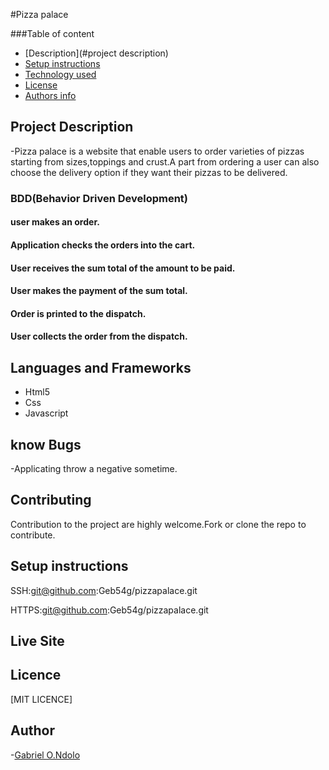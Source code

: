 #Pizza palace

###Table of content

- [Description](#project description)
- [Setup instructions](#setup-instructions)
- [Technology used](#language-and-frameworks)
- [License](#license)
- [Authors info](#Author)

## Project Description

-Pizza palace is a website that enable users to order varieties of pizzas starting from sizes,toppings and crust.A part from ordering a user can also choose the delivery option if they want their pizzas to be delivered.

### BDD(Behavior Driven Development)

#### user makes an order.

#### Application checks the orders into the cart.

#### User receives the sum total of the amount to be paid.

#### User makes the payment of the sum total.

#### Order is printed to the dispatch.

#### User collects the order from the dispatch.

## Languages and Frameworks

- Html5
- Css
- Javascript

## know Bugs

-Applicating throw a negative sometime.

## Contributing

Contribution to the project are highly welcome.Fork or clone the repo to contribute.

## Setup instructions

SSH:git@github.com:Geb54g/pizzapalace.git

HTTPS:git@github.com:Geb54g/pizzapalace.git

## Live Site

## Licence

[MIT LICENCE]

## Author

-[Gabriel O.Ndolo](https://github.com/Geb54g)
